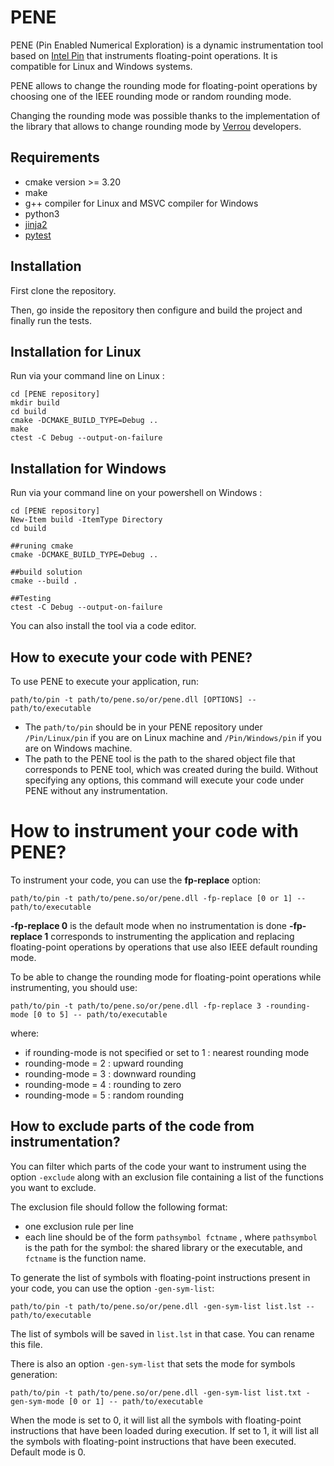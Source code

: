 # PENE

PENE (Pin Enabled Numerical Exploration) is a dynamic instrumentation tool based on [Intel Pin](https://www.intel.com/content/www/us/en/developer/articles/tool/pin-a-dynamic-binary-instrumentation-tool.html) that instruments floating-point operations. It is compatible for Linux and Windows systems.

PENE allows to change the rounding mode for floating-point operations by choosing one of the IEEE rounding mode or  random rounding mode.

Changing the rounding mode was possible thanks to the implementation of the library that allows to change rounding mode by [Verrou](https://github.com/edf-hpc/verrou) developers.

## Requirements

- cmake version >= 3.20
- make
- g++ compiler for Linux and MSVC compiler for  Windows
- python3
- [jinja2](https://jinja.palletsprojects.com/en/2.10.x/)
- [pytest](https://docs.pytest.org/en/7.2.x/)

## Installation

First clone the repository. 

Then, go inside the repository then configure and build the project and finally run the tests.

## Installation for Linux 

Run via your command line on Linux :

```shell
cd [PENE repository]
mkdir build
cd build 
cmake -DCMAKE_BUILD_TYPE=Debug ..
make 
ctest -C Debug --output-on-failure
``` 

## Installation for Windows

Run via your command line on your powershell on Windows :

```shell
cd [PENE repository] 
New-Item build -ItemType Directory
cd build

##runing cmake 
cmake -DCMAKE_BUILD_TYPE=Debug ..

##build solution
cmake --build .

##Testing
ctest -C Debug --output-on-failure
``` 

You can also install the tool via a code editor.

## How to execute your code with PENE?

To use PENE to execute your application, run: 

```shell
path/to/pin -t path/to/pene.so/or/pene.dll [OPTIONS] -- path/to/executable
```

- The `path/to/pin` should be in your PENE repository under `/Pin/Linux/pin` if you are on Linux machine and `/Pin/Windows/pin` if you are on Windows machine.
- The path to the PENE tool is the path to the shared object file that corresponds to PENE tool, which was created during the build.
Without specifying any options, this command will execute your code under PENE without any instrumentation. 

# How to instrument your code with PENE?

To instrument your code, you can use the **fp-replace** option:

```shell
path/to/pin -t path/to/pene.so/or/pene.dll -fp-replace [0 or 1] -- path/to/executable
```

**-fp-replace 0** is the default mode when no instrumentation is done 
**-fp-replace 1** corresponds to instrumenting the application and replacing floating-point operations by operations that use also IEEE default rounding mode.

To be able to change the rounding mode for floating-point operations while instrumenting, you should use:

```shell
path/to/pin -t path/to/pene.so/or/pene.dll -fp-replace 3 -rounding-mode [0 to 5] -- path/to/executable
```

where:

- if rounding-mode is not specified or set to 1 : nearest rounding mode 
- rounding-mode = 2 : upward rounding 
- rounding-mode = 3 : downward rounding
- rounding-mode = 4 : rounding to zero
- rounding-mode = 5 : random rounding

## How to exclude parts of the code from instrumentation?

You can filter which parts of the code your want to instrument using the option `-exclude` along with an exclusion file containing a list of the functions you want to exclude.

The exclusion file should follow the following format:

- one exclusion rule per line
- each line should be of the form `pathsymbol fctname` , where `pathsymbol` is the path for the symbol: the shared library or the executable, and `fctname` is the function name. 

To generate the list of symbols with floating-point instructions present in your code, you can use the option `-gen-sym-list`:

```shell
path/to/pin -t path/to/pene.so/or/pene.dll -gen-sym-list list.lst -- path/to/executable
```

The list of symbols will be saved in `list.lst` in that case. You can rename this file.

There is also an option `-gen-sym-list` that sets the mode for symbols generation:

```shell
path/to/pin -t path/to/pene.so/or/pene.dll -gen-sym-list list.txt -gen-sym-mode [0 or 1] -- path/to/executable
```

When the mode is set to 0, it will list all the symbols with floating-point instructions that have been loaded during execution. If set to 1, it will list all the symbols with floating-point instructions that have been executed. Default mode is 0.
